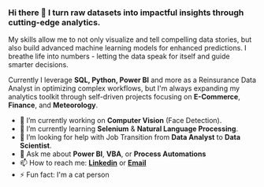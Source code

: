 ### Hi there 👋 I turn raw datasets into impactful insights through cutting-edge analytics.

My skills allow me to not only visualize and tell compelling data stories, but also build advanced machine learning models for enhanced predictions. I breathe life into numbers - letting the data speak for itself and guide smarter decisions.

Currently I leverage **SQL, Python, Power BI** and more as a Reinsurance Data Analyst in optimizing complex workflows, but I'm always expanding my analytics toolkit through self-driven projects focusing on **E-Commerce**, **Finance**, and **Meteorology**.

- 🔭 I’m currently working on **Computer Vision** (Face Detection).
- 🌱 I’m currently learning **Selenium** & **Natural Language Processing**.
- 🤔 I’m looking for help with Job Transition from **Data Analyst** to **Data Scientist**.
- 💬 Ask me about **Power BI**, **VBA**, or **Process Automations**
- 📫 How to reach me: <a href="https://www.linkedin.com/in/juenyuh-lim" target="_blank" rel="noopener noreferrer">**Linkedin**</a> or <a href="mailto:limjuenyuh@yahoo.com" target="_blank" rel="noopener noreferrer">**Email**</a>
- ⚡ Fun fact: I'm a cat person

   

